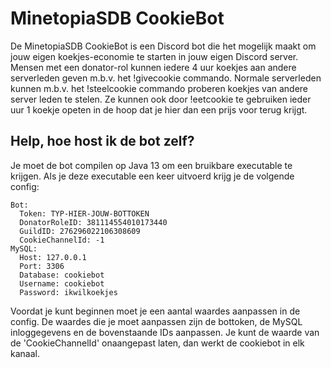 # MinetopiaSDB CookieBot  
De MinetopiaSDB CookieBot is een Discord bot die het mogelijk maakt om jouw eigen koekjes-economie te starten in jouw eigen Discord server. Mensen met een donator-rol kunnen iedere 
4 uur koekjes aan andere serverleden geven m.b.v. het !givecookie commando. Normale serverleden kunnen m.b.v. het !steelcookie commando proberen koekjes van andere server leden te 
stelen. Ze kunnen ook door !eetcookie te gebruiken ieder uur 1 koekje opeten in de hoop dat je hier dan een prijs voor terug krijgt.

## Help, hoe host ik de bot zelf?
Je moet de bot compilen op Java 13 om een bruikbare executable te krijgen. Als je deze executable een keer uitvoerd krijg je de volgende config:
``` 
Bot:
  Token: TYP-HIER-JOUW-BOTTOKEN
  DonatorRoleID: 381114554010173440
  GuildID: 276296022106308609
  CookieChannelId: -1
MySQL:
  Host: 127.0.0.1
  Port: 3306
  Database: cookiebot
  Username: cookiebot
  Password: ikwilkoekjes
```
Voordat je kunt beginnen moet je een aantal waardes aanpassen in de config. De waardes die je moet aanpassen zijn de bottoken, de MySQL inloggegevens en de bovenstaande IDs aanpassen. Je 
kunt de waarde van de 'CookieChannelId' onaangepast laten, dan werkt de cookiebot in elk kanaal.